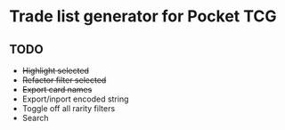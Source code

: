 # Trade list generator for Pocket TCG

## TODO

* ~~Highlight selected~~
* ~~Refactor filter selected~~
* ~~Export card names~~
* Export/inport encoded string
* Toggle off all rarity filters
* Search
